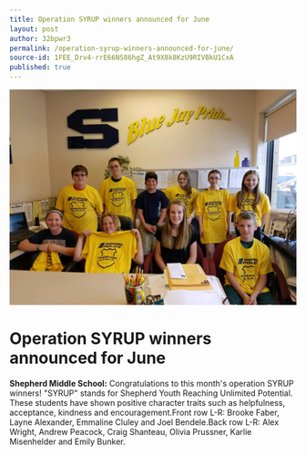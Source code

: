 ```yaml
---
title: Operation SYRUP winners announced for June
layout: post
author: 32bpwr3
permalink: /operation-syrup-winners-announced-for-june/
source-id: 1FEE_Drv4-rrE66NS86hgZ_At9X8k8KzU9RIVBkU1CxA
published: true
---
```

![image alt text](/public/pHkS8CUFjD55GevJwqiQ_img_0.png)

# Operation SYRUP winners announced for June

**Shepherd Middle School:** Congratulations to this month's operation SYRUP winners! "SYRUP" stands for Shepherd Youth Reaching Unlimited Potential. These students have shown positive character traits such as helpfulness, acceptance, kindness and encouragement.Front row L-R: Brooke Faber, Layne Alexander, Emmaline Cluley and Joel Bendele.Back row L-R: Alex Wright, Andrew Peacock, Craig Shanteau, Olivia Prussner, Karlie Misenhelder and Emily Bunker.

